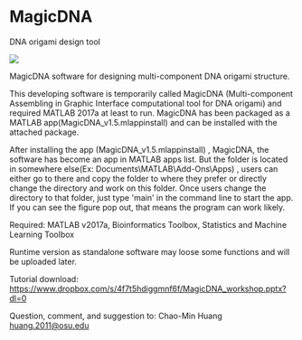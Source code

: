 # MagicDNA
DNA origami design tool

![](https://github.com/cmhuang2011/MagicDNA/tree/master/demo/AsssemblyTest.gif)

MagicDNA software for designing multi-component DNA origami structure.

This developing software is temporarily called MagicDNA (Multi-component Assembling in Graphic Interface computational tool for DNA origami) and required MATLAB 2017a at least to run. MagicDNA has been packaged as a MATLAB app(MagicDNA_v1.5.mlappinstall) and can be installed with the attached package.


After installing the app (MagicDNA_v1.5.mlappinstall) , MagicDNA, the software has become an app in MATLAB apps list. But the folder is located in somewhere else(Ex: Documents\MATLAB\Add-Ons\Apps) , users can either go to there and copy the folder to where they prefer or directly change the directory and work on this folder. Once users change the directory to that folder, just type 'main' in the command line to start the app. If you can see the figure pop out, that means the program can work likely. 

Required: MATLAB v2017a, Bioinformatics Toolbox, Statistics and Machine Learning Toolbox

Runtime version as standalone software may loose some functions and will be uploaded later.

Tutorial download: https://www.dropbox.com/s/4f7t5hdiggmnf6f/MagicDNA_workshop.pptx?dl=0 


Question, comment, and suggestion to:
Chao-Min Huang   
huang.2011@osu.edu



